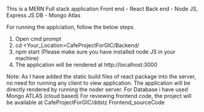 This is a MERN Full stack application 
Front end - React 
Back end - Node JS, Express JS 
DB - Mongo Atlas 

For running the applciation, follow the below steps

1. Open cmd prompt
2. cd <Your_Location>CafeProjectForGIC/Backend/
3. npm start (Please make sure you have installed node JS in your machine)
4. The application will be rendered at http://localhost:3000
   
Note: 
As I have added the static build files of react package into the server, no need for running any client to view application. 
The application will be directly rendered by running the noder server.
For Database i have used Mongo ATLAS (cloud based)
For reviewing frontend code, the project will be available at CafeProjectForGIC/ddstz   Frontend_sourceCode
   
